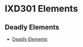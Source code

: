 IXD301 Elements
===============

Deadly Elements
---------------

- [Deadly Elements](https://sarahcupples.github.io/Deadly-Elements/landing.html)